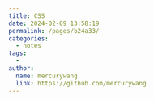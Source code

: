 ```yaml
---
title: CSS
date: 2024-02-09 13:58:19
permalink: /pages/b24a33/
categories:
  - notes
tags:
  -
author:
  name: mercurywang
  link: https://github.com/mercurywang
---
```

